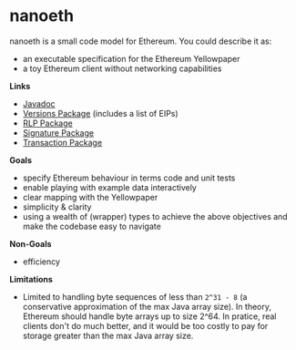 # nanoeth

nanoeth is a small code model for Ethereum. You could describe it as:
- an executable specification for the Ethereum Yellowpaper
- a toy Ethereum client without networking capabilities

**Links**
- [Javadoc](http://norswap.com/nanoeth/)
- [Versions Package](/src/com/norswap/nanoeth/versions/) (includes a list of EIPs)
- [RLP Package](/src/com/norswap/nanoeth/rlp/)
- [Signature Package](/src/com/norswap/nanoeth/signature/)
- [Transaction Package](/src/com/norswap/nanoeth/transactions/)

[Javadoc]: https://javadoc.io/doc/com.norswap/nanoeth/
[Mirror]: https://jitpack.io/com/github/norswap/nanoeth/-SNAPSHOT/javadoc/

**Goals**
- specify Ethereum behaviour in terms code and unit tests
- enable playing with example data interactively
- clear mapping with the Yellowpaper
- simplicity & clarity
- using a wealth of (wrapper) types to achieve the above objectives and make the codebase easy to
  navigate

**Non-Goals**
- efficiency

**Limitations**
- Limited to handling byte sequences of less than `2^31 - 8` (a conservative approximation of the
  max Java array size). In theory, Ethereum should handle byte arrays up to size 2^64. In pratice,
  real clients don't do much better, and it would be too costly to pay for storage greater than the
  max Java array size.